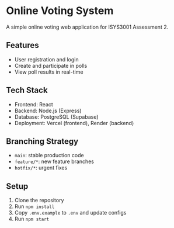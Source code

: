# Online Voting System
A simple online voting web application for ISYS3001 Assessment 2.

## Features
- User registration and login
- Create and participate in polls
- View poll results in real-time

## Tech Stack
- Frontend: React
- Backend: Node.js (Express)
- Database: PostgreSQL (Supabase)
- Deployment: Vercel (frontend), Render (backend)

## Branching Strategy
- `main`: stable production code
- `feature/*`: new feature branches
- `hotfix/*`: urgent fixes

## Setup
1. Clone the repository
2. Run `npm install`
3. Copy `.env.example` to `.env` and update configs
4. Run `npm start`
